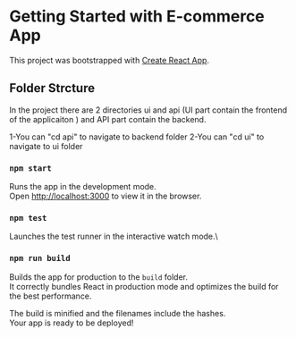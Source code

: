 # Getting Started with E-commerce App

This project was bootstrapped with [Create React App](https://github.com/facebook/create-react-app).

## Folder Strcture

In the project there are 2 directories ui and api (UI part contain the frontend of the applicaiton ) and API part contain the backend.

1-You can "cd api" to navigate to backend folder
2-You can "cd ui" to navigate to ui folder

### `npm start`

Runs the app in the development mode.\
Open [http://localhost:3000](http://localhost:3000) to view it in the browser.

### `npm test`

Launches the test runner in the interactive watch mode.\

### `npm run build`

Builds the app for production to the `build` folder.\
It correctly bundles React in production mode and optimizes the build for the best performance.

The build is minified and the filenames include the hashes.\
Your app is ready to be deployed!


